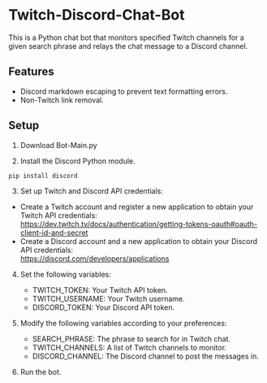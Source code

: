 # Twitch-Discord-Chat-Bot

This is a Python chat bot that monitors specified Twitch channels for a given search phrase and relays the chat message to a Discord channel.

## Features
- Discord markdown escaping to prevent text formatting errors.
- Non-Twitch link removal.

## Setup

1. Download Bot-Main.py

2. Install the Discord Python module.

```bash
pip install discord
```
3. Set up Twitch and Discord API credentials:

- Create a Twitch account and register a new application to obtain your Twitch API credentials: <br>
https://dev.twitch.tv/docs/authentication/getting-tokens-oauth#oauth-client-id-and-secret
- Create a Discord account and a new application to obtain your Discord API credentials: <br>
https://discord.com/developers/applications

4. Set the following variables:

	- TWITCH_TOKEN: Your Twitch API token.
	- TWITCH_USERNAME: Your Twitch username.
	- DISCORD_TOKEN: Your Discord API token.

5. Modify the following variables according to your preferences:

	- SEARCH_PHRASE: The phrase to search for in Twitch chat.
	- TWITCH_CHANNELS: A list of Twitch channels to monitor.
	- DISCORD_CHANNEL: The Discord channel to post the messages in.

6. Run the bot.

